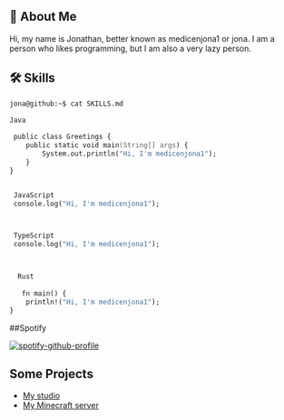 ## 🚀 About Me
Hi, my name is Jonathan, better known as medicenjona1 or jona. I am a person who likes programming, but I am also a very lazy person.

## 🛠 Skills

```zsh
jona@github:~$ cat SKILLS.md

Java 
 
 public class Greetings {
    public static void main(String[] args) {
        System.out.println("Hi, I'm medicenjona1");
    }
}


 JavaScript 
 console.log("Hi, I'm medicenjona1");



 TypeScript
 console.log("Hi, I'm medicenjona1");



  Rust
  
   fn main() {
    println!("Hi, I'm medicenjona1");
}

```

##Spotify

[![spotify-github-profile](https://spotify-github-profile.vercel.app/api/view?uid=31d6etjq4aet53o24fxwprkoes5e&cover_image=true&theme=default&show_offline=false&background_color=121212&interchange=false)](https://github.com/kittinan/spotify-github-profile)


## Some Projects
- [My studio](https://github.com/Wertypas-Studio)
- [My Minecraft server](https://github.com/)
